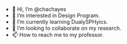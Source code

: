 - 👋 Hi, I’m @chachayes
- 👀 I’m interested in Design Program. 
- 🌱 I’m currently learning DualySPHyics. 
- 💞️ I’m looking to collaborate on my research.
- 📫 How to reach me to my professor. 

<!---
chachayes/chachayes is a ✨ special ✨ repository because its `README.md` (this file) appears on your GitHub profile.
You can click the Preview link to take a look at your changes.
--->
